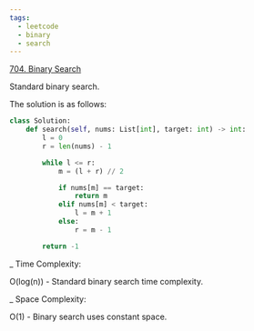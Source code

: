 ```yaml
---
tags:
  - leetcode
  - binary
  - search
---
```


<a href="https://leetcode.com/problems/binary-search/">704. Binary Search</a>

Standard binary search.

The solution is as follows:

```python
class Solution:
    def search(self, nums: List[int], target: int) -> int:
        l = 0
        r = len(nums) - 1

        while l <= r:
            m = (l + r) // 2

            if nums[m] == target:
                return m
            elif nums[m] < target:
                l = m + 1
            else:
                r = m - 1

        return -1
```

\_ Time Complexity:

O(log(n)) - Standard binary search time complexity.

\_ Space Complexity:

O(1) - Binary search uses constant space.

